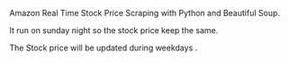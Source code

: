 Amazon Real Time Stock Price Scraping with Python and Beautiful Soup.

It run on sunday night so the stock price keep the same.

The Stock price will be updated during weekdays .
